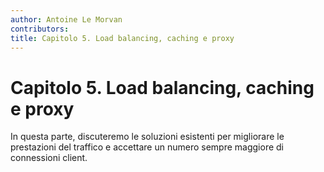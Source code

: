 ```yaml
---
author: Antoine Le Morvan
contributors:
title: Capitolo 5. Load balancing, caching e proxy
---
```


# Capitolo 5. Load balancing, caching e proxy

In questa parte, discuteremo le soluzioni esistenti per migliorare le prestazioni del traffico e accettare un numero sempre maggiore di connessioni client.
